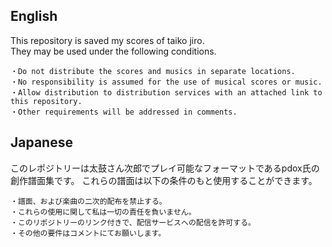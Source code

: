 ## English
This repository is saved my scores of taiko jiro.<br>
They may be used under the following conditions.<br>
```
・Do not distribute the scores and musics in separate locations.
・No responsibility is assumed for the use of musical scores or music.
・Allow distribution to distribution services with an attached link to this repository.
・Other requirements will be addressed in comments.
```

## Japanese
このレポジトリーは太鼓さん次郎でプレイ可能なフォーマットであるpdox氏の創作譜面集です。
これらの譜面は以下の条件のもと使用することができます。
```
・譜面、および楽曲の二次的配布を禁止する。
・これらの使用に関して私は一切の責任を負いません。
・このリポジトリーのリンク付きで、配信サービスへの配信を許可する。
・その他の要件はコメントにてお願いします。
```
